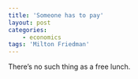 ```yaml
---
title: 'Someone has to pay'
layout: post
categories:
    - economics
tags: 'Milton Friedman'
---
```


There’s no such thing as a free lunch.